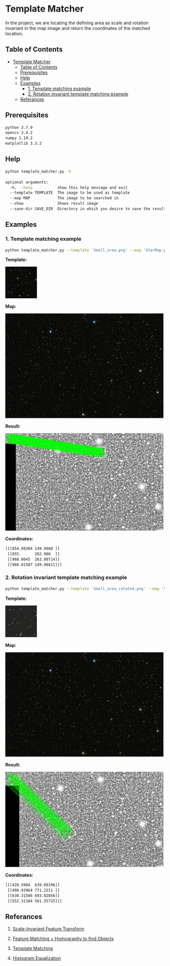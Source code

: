 # Template Matcher

In the project, we are locating the defining area as scale and rotation invariant in the map image and return the coordinates of the matched location.

## Table of Contents
- [Template Matcher](#template-matcher)
  - [Table of Contents](#table-of-contents)
  - [Prerequisites](#prerequisites)
  - [Help](#help)
  - [Examples](#examples)
    - [1. Template matching example](#1-template-matching-example)
    - [2. Rotation invariant template matching example](#2-rotation-invariant-template-matching-example)
  - [Referances](#referances)

## Prerequisites

```bash
python 3.7.9
opencv 3.4.2
numpy 1.19.2
matplotlib 3.3.2
```

## Help

```bash 
python template_matcher.py -h

optional arguments:
  -h, --help           show this help message and exit
  --template TEMPLATE  The image to be used as template
  --map MAP            The image to be searched in
  --show               Shows result image
  --save-dir SAVE_DIR  Directory in which you desire to save the result image
```

## Examples

### 1. Template matching example

```bash
python template_matcher.py --template 'Small_area.png' --map 'StarMap.png' --show
```
**Template:**
<p align="left">
<img src="Small_area.png" width="100px"</img><br>
</p>

**Map:**
<p align="left">
<img src="StarMap.png" width="500px"</img><br>
</p>

**Result:**

<p align="left">
<img src="result1.png" width="500px"</img><br>
</p>

**Coordinates:**
```bash
[[[854.99304 149.9988 ]]
 [[855.      262.988  ]]
 [[968.0045  263.00714]]
 [[968.01587 149.98811]]]
```

### 2. Rotation invariant template matching example

```bash
python template_matcher.py --template 'Small_area_rotated.png' --map 'StarMap.png' --show
```
**Template:**
<p align="left">
<img src="Small_area_rotated.png" width="100px"</img><br>
</p>

**Map:**
<p align="left">
<img src="StarMap.png" width="500px"</img><br>
</p>

**Result:**

<p align="left">
<img src="result2.png" width="500px"</img><br>
</p>

**Coordinates:**
```bash
[[[420.5984  639.69196]]
 [[498.93964 771.2211 ]]
 [[630.31586 693.02856]]
 [[552.31104 561.55725]]]
```



## Referances

1. [Scale-Invariant Feature Transform](https://opencv-python-tutroals.readthedocs.io/en/latest/py_tutorials/py_feature2d/py_sift_intro/py_sift_intro.html)

2. [Feature Matching + Homography to find Objects
](https://opencv-python-tutroals.readthedocs.io/en/latest/py_tutorials/py_feature2d/py_feature_homography/py_feature_homography.html)

3. [Template Matching](https://docs.opencv.org/master/d4/dc6/tutorial_py_template_matching.html)

4. [Histogram Equalization](https://docs.opencv.org/master/d5/daf/tutorial_py_histogram_equalization.html)